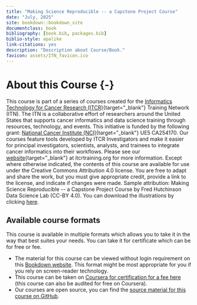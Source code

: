 ```yaml
---
title: "Making Science Reproducible -- a Capstone Project Course"
date: "July, 2025"
site: bookdown::bookdown_site
documentclass: book
bibliography: [book.bib, packages.bib]
biblio-style: apalike
link-citations: yes
description: "Description about Course/Book."
favicon: assets/ITN_favicon.ico
---
```





# About this Course {-}

This course is part of a series of courses created for the [Informatics Technology for Cancer Research (ITCR)](https://www.cancer.gov/about-nci/organization/cssi/research/itcr){target="_blank"} Training Network (ITN).  The ITN is a collaborative effort of researchers around the United States that supports cancer informatics and data science training through resources, technology, and events. This initiative is funded by the following grant:  [National Cancer Institute (NCI)](https://www.cancer.gov/){target="_blank"}  UE5 CA254170. Our courses feature tools developed by ITCR Investigators and make it easier for principal investigators, scientists, analysts, and trainees to integrate cancer informatics into their workflows. Please see our [website](https://www.itcrtraining.org){target="_blank"} at itcrtraining.org for more information. Except where otherwise indicated, the contents of this course are available for use under the Creative Commons Attribution 4.0 license. You are free to adapt and share the work, but you must give appropriate credit, provide a link to the license, and indicate if changes were made. Sample attribution: Making Science Reproducible -- a Capstone Project Course by Fred Hutchinson Data Science Lab (CC-BY 4.0). You can download the illustrations by clicking [here](https://docs.google.com/presentation/d/1ExTZsKDHKM0fIi0_tB80qd8cHvqjEDyNJp-OsnvZ19o/edit?usp=sharing).

## Available course formats

This course is available in multiple formats which allows you to take it in the way that best suites your needs. You can take it for certificate which can be for free or fee.

- The material for this course can be viewed without login requirement on this [Bookdown website](https://hutchdatascience.org/reproducibility_capstone/). This format might be most appropriate for you if you rely on screen-reader technology.
- This course can be taken on [Coursera for certification for a fee here](https://www.coursera.org/learn/capstone-reproducible-science) (this course can also be audited for free on Coursera).
- Our courses are open source, you can find the [source material for this course on GitHub](https://github.com/fhdsl/reproducibility_capstone).

